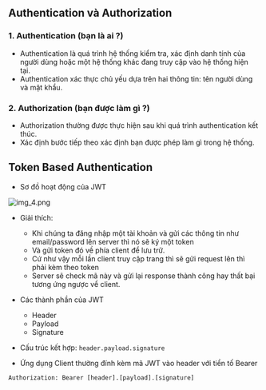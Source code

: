 ## Authentication và Authorization

### 1. Authentication (bạn là ai ?)
- Authentication là quá trình hệ thống kiểm tra, xác định danh tính của người dùng hoặc một hệ thống khác đang truy cập vào hệ thống hiện tại.
- Authentication xác thực chủ yếu dựa trên hai thông tin: tên người dùng và mật khẩu.

### 2. Authorization (bạn được làm gì ?)
- Authorization thường được thực hiện sau khi quá trình authentication kết thúc.
- Xác định bước tiếp theo xác định bạn được phép làm gì trong hệ thống.

## Token Based Authentication

- Sơ đồ hoạt động của JWT

![img_4.png](img_4.png)

- Giải thích:
  + Khi chúng ta đăng nhập một tài khoản và gửi các thông tin như email/password lên server thì nó sẽ ký một token
  + Và gửi token đó về phía client để lưu trữ.
  + Cứ như vậy mỗi lần client truy cập trang thì sẽ gửi request lên thì phải kèm theo token
  + Server sẽ check mã này và gửi lại response thành công hay thất bại tương ứng ngược về client.

- Các thành phần của JWT
    + Header
    + Payload
    + Signature
    
- Cấu trúc kết hợp: `header.payload.signature`
- Ứng dụng Client thường đính kèm mã JWT vào header với tiền tố Bearer

```angular2html
Authorization: Bearer [header].[payload].[signature]
```